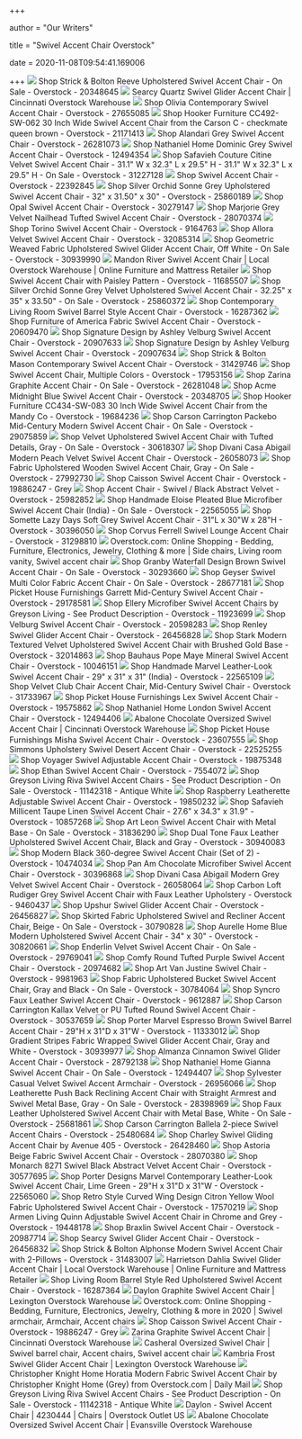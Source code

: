+++
        
author = "Our Writers"
        
title = "Swivel Accent Chair Overstock"
        
date = 2020-11-08T09:54:41.169006
        
+++
[ ![](https://ak1.ostkcdn.com/images/products/20348645/Emerald-Home-Whirlaway-Swivel-Accent-Chair-03bbd651-b10e-4a69-9f29-170497d128c5_600.jpg?impolicy=medium)](https://ak1.ostkcdn.com/images/products/20348645/Emerald-Home-Whirlaway-Swivel-Accent-Chair-03bbd651-b10e-4a69-9f29-170497d128c5_600.jpg?impolicy=medium) Shop Strick & Bolton Reeve Upholstered Swivel Accent Chair - On Sale -  Overstock - 20348645
[ ![](https://cincinnatioverstockwarehouse.com/wp-content/uploads/2019/08/AF-A3000006-1-360x252.jpg)](https://cincinnatioverstockwarehouse.com/wp-content/uploads/2019/08/AF-A3000006-1-360x252.jpg) Searcy Quartz Swivel Glider Accent Chair | Cincinnati Overstock Warehouse
[ ![](https://ak1.ostkcdn.com/images/products/27655085/Olivia-Contemporary-Swivel-Accent-Chair-26782210-e5c0-4585-958f-dec456a4c1a5_600.jpg?impolicy=medium)](https://ak1.ostkcdn.com/images/products/27655085/Olivia-Contemporary-Swivel-Accent-Chair-26782210-e5c0-4585-958f-dec456a4c1a5_600.jpg?impolicy=medium) Shop Olivia Contemporary Swivel Accent Chair - Overstock - 27655085
[ ![](https://ak1.ostkcdn.com/images/products/is/images/direct/131ac2d8daff17e20feaeb2a78421eeb3904742a/Hooker-Furniture-CC492-SW-062-30-Inch-Wide-Swivel-Accent-Chair-from-the-Carson-C.jpg?impolicy=medium)](https://ak1.ostkcdn.com/images/products/is/images/direct/131ac2d8daff17e20feaeb2a78421eeb3904742a/Hooker-Furniture-CC492-SW-062-30-Inch-Wide-Swivel-Accent-Chair-from-the-Carson-C.jpg?impolicy=medium) Shop Hooker Furniture CC492-SW-062 30 Inch Wide Swivel Accent Chair from  the Carson C - checkmate queen brown - Overstock - 21171413
[ ![](https://ak1.ostkcdn.com/images/products/26281073/Alandari-Grey-Swivel-Accent-Chair-c677c752-851a-4509-b7df-73aaeff45969_600.jpg?impolicy=medium)](https://ak1.ostkcdn.com/images/products/26281073/Alandari-Grey-Swivel-Accent-Chair-c677c752-851a-4509-b7df-73aaeff45969_600.jpg?impolicy=medium) Shop Alandari Grey Swivel Accent Chair - Overstock - 26281073
[ ![](https://ak1.ostkcdn.com/images/products/12494354/Dominic-Swivel-Accent-Chair-by-Nathaniel-Home-aed1ccb7-8227-41a6-83bf-54acc1b581f5_600.jpg?impolicy=medium)](https://ak1.ostkcdn.com/images/products/12494354/Dominic-Swivel-Accent-Chair-by-Nathaniel-Home-aed1ccb7-8227-41a6-83bf-54acc1b581f5_600.jpg?impolicy=medium) Shop Nathaniel Home Dominic Grey Swivel Accent Chair - Overstock - 12494354
[ ![](https://ak1.ostkcdn.com/images/products/is/images/direct/e6f8028bea2122b082789aad3b83d90a945a1f4f/Safavieh-Couture-Citrine-Velvet-Swivel-Accent-Chair.jpg?impolicy=medium)](https://ak1.ostkcdn.com/images/products/is/images/direct/e6f8028bea2122b082789aad3b83d90a945a1f4f/Safavieh-Couture-Citrine-Velvet-Swivel-Accent-Chair.jpg?impolicy=medium) Shop Safavieh Couture Citine Velvet Swivel Accent Chair - 31.1" W x 32.3" L  x 29.5" H - 31.1" W x 32.3" L x 29.5" H - On Sale - Overstock - 31227128
[ ![](https://ak1.ostkcdn.com/images/products/22392845/Treasure-Trove-Beachum-Distressed-Swivel-Accent-Chair-c7f13679-ede7-4208-bf34-654f58bdc92b_600.jpg?impolicy=medium)](https://ak1.ostkcdn.com/images/products/22392845/Treasure-Trove-Beachum-Distressed-Swivel-Accent-Chair-c7f13679-ede7-4208-bf34-654f58bdc92b_600.jpg?impolicy=medium) Shop Swivel Accent Chair - Overstock - 22392845
[ ![](https://ak1.ostkcdn.com/images/products/25860189/Silver-Orchid-Sonne-Grey-Upholstered-Swivel-Accent-Chair-32-x-31.50-x-30-24bb3a93-1021-44ac-b455-f48228a44159_600.jpg?impolicy=medium)](https://ak1.ostkcdn.com/images/products/25860189/Silver-Orchid-Sonne-Grey-Upholstered-Swivel-Accent-Chair-32-x-31.50-x-30-24bb3a93-1021-44ac-b455-f48228a44159_600.jpg?impolicy=medium) Shop Silver Orchid Sonne Grey Upholstered Swivel Accent Chair - 32" x  31.50" x 30" - Overstock - 25860189
[ ![](https://ak1.ostkcdn.com/images/products/30279147/Opal-Swivel-Accent-Chair-945f657d-3356-451e-9d45-3bcfdc00a42d_600.jpg?impolicy=medium)](https://ak1.ostkcdn.com/images/products/30279147/Opal-Swivel-Accent-Chair-945f657d-3356-451e-9d45-3bcfdc00a42d_600.jpg?impolicy=medium) Shop Opal Swivel Accent Chair - Overstock - 30279147
[ ![](https://ak1.ostkcdn.com/images/products/28070374/Marjorie-Velvet-Nailhead-Tufted-Swivel-Accent-Chair-1fab301a-6f12-4390-b1d8-641b71005cc7_600.jpg?impolicy=medium)](https://ak1.ostkcdn.com/images/products/28070374/Marjorie-Velvet-Nailhead-Tufted-Swivel-Accent-Chair-1fab301a-6f12-4390-b1d8-641b71005cc7_600.jpg?impolicy=medium) Shop Marjorie Grey Velvet Nailhead Tufted Swivel Accent Chair - Overstock -  28070374
[ ![](https://ak1.ostkcdn.com/images/products/9164763/Torino-Swivel-Accent-Chair-7146e081-416a-4162-81a6-0053fcddf19c_600.jpg?impolicy=medium)](https://ak1.ostkcdn.com/images/products/9164763/Torino-Swivel-Accent-Chair-7146e081-416a-4162-81a6-0053fcddf19c_600.jpg?impolicy=medium) Shop Torino Swivel Accent Chair - Overstock - 9164763
[ ![](https://ak1.ostkcdn.com/images/products/is/images/direct/5e97bf75a14cd57b32d091dd12466c9714282b7f/Allora-Velvet-Swivel-Accent-Chair.jpg?impolicy=medium)](https://ak1.ostkcdn.com/images/products/is/images/direct/5e97bf75a14cd57b32d091dd12466c9714282b7f/Allora-Velvet-Swivel-Accent-Chair.jpg?impolicy=medium) Shop Allora Velvet Swivel Accent Chair - Overstock - 32085314
[ ![](https://ak1.ostkcdn.com/images/products/30939990/Geometric-Weaved-Fabric-Upholstered-Swivel-Glider-Accent-Chair-Off-White-96ce19db-002c-4d60-a459-81900bea7fa6_600.jpg?impolicy=medium)](https://ak1.ostkcdn.com/images/products/30939990/Geometric-Weaved-Fabric-Upholstered-Swivel-Glider-Accent-Chair-Off-White-96ce19db-002c-4d60-a459-81900bea7fa6_600.jpg?impolicy=medium) Shop Geometric Weaved Fabric Upholstered Swivel Glider Accent Chair, Off  White - On Sale - Overstock - 30939990
[ ![](https://localoverstockwarehouse.com/wp-content/uploads/2019/07/AF-2030442-1.jpg)](https://localoverstockwarehouse.com/wp-content/uploads/2019/07/AF-2030442-1.jpg) Mandon River Swivel Accent Chair | Local Overstock Warehouse | Online  Furniture and Mattress Retailer
[ ![](https://ak1.ostkcdn.com/images/products/11685507/Swivel-Accent-Chair-with-Paisley-Pattern-4a59836b-172c-4c34-bba5-042f0d1ab44b_320.jpg?impolicy=medium)](https://ak1.ostkcdn.com/images/products/11685507/Swivel-Accent-Chair-with-Paisley-Pattern-4a59836b-172c-4c34-bba5-042f0d1ab44b_320.jpg?impolicy=medium) Shop Swivel Accent Chair with Paisley Pattern - Overstock - 11685507
[ ![](https://ak1.ostkcdn.com/images/products/25860372/Silver-Orchid-Sonne-Grey-Velvet-Upholstered-Swivel-Accent-Chair-32.25-x-35-x-33.50-00a3d6ee-d65b-477c-8c9a-33a1a45b078c_600.jpg?impolicy=medium)](https://ak1.ostkcdn.com/images/products/25860372/Silver-Orchid-Sonne-Grey-Velvet-Upholstered-Swivel-Accent-Chair-32.25-x-35-x-33.50-00a3d6ee-d65b-477c-8c9a-33a1a45b078c_600.jpg?impolicy=medium) Shop Silver Orchid Sonne Grey Velvet Upholstered Swivel Accent Chair -  32.25" x 35" x 33.50" - On Sale - Overstock - 25860372
[ ![](https://ak1.ostkcdn.com/images/products/16287362/Contemporary-Living-Room-Swivel-Barrel-Style-Accent-Chair-17908996-e011-4778-bf81-b38e878e96e7_600.jpg?impolicy=medium)](https://ak1.ostkcdn.com/images/products/16287362/Contemporary-Living-Room-Swivel-Barrel-Style-Accent-Chair-17908996-e011-4778-bf81-b38e878e96e7_600.jpg?impolicy=medium) Shop Contemporary Living Room Swivel Barrel Style Accent Chair - Overstock  - 16287362
[ ![](https://ak1.ostkcdn.com/images/products/20609470/Furniture-of-America-Fabric-Swivel-Accent-Chair-1a1dc232-8f8d-4fbc-9949-483b8c65b383_600.jpg?impolicy=medium)](https://ak1.ostkcdn.com/images/products/20609470/Furniture-of-America-Fabric-Swivel-Accent-Chair-1a1dc232-8f8d-4fbc-9949-483b8c65b383_600.jpg?impolicy=medium) Shop Furniture of America Fabric Swivel Accent Chair - Overstock - 20609470
[ ![](https://ak1.ostkcdn.com/images/products/20907633/Signature-Design-by-Ashley-Velburg-Swivel-Accent-Chair-cacf2003-9ccb-4163-9975-db6a0dc29278_600.jpg?impolicy=medium)](https://ak1.ostkcdn.com/images/products/20907633/Signature-Design-by-Ashley-Velburg-Swivel-Accent-Chair-cacf2003-9ccb-4163-9975-db6a0dc29278_600.jpg?impolicy=medium) Shop Signature Design by Ashley Velburg Swivel Accent Chair - Overstock -  20907633
[ ![](https://ak1.ostkcdn.com/images/products/20907634/Signature-Design-by-Ashley-Velburg-Swivel-Accent-Chair-1ee808c9-68e7-4c6d-bac3-7e76bb2ad39c_600.jpg?impolicy=medium)](https://ak1.ostkcdn.com/images/products/20907634/Signature-Design-by-Ashley-Velburg-Swivel-Accent-Chair-1ee808c9-68e7-4c6d-bac3-7e76bb2ad39c_600.jpg?impolicy=medium) Shop Signature Design by Ashley Velburg Swivel Accent Chair - Overstock -  20907634
[ ![](https://ak1.ostkcdn.com/images/products/is/images/direct/313e4124ccb3964363f65c688b43958e97dc1e5e/Strick-%26-Bolton-Mason-Contemporary-Swivel-Accent-Chair.jpg?impolicy=medium)](https://ak1.ostkcdn.com/images/products/is/images/direct/313e4124ccb3964363f65c688b43958e97dc1e5e/Strick-%26-Bolton-Mason-Contemporary-Swivel-Accent-Chair.jpg?impolicy=medium) Shop Strick & Bolton Mason Contemporary Swivel Accent Chair - Overstock -  31429746
[ ![](https://ak1.ostkcdn.com/images/products/17953156/Swivel-Accent-Chair-Multiple-Colors-38a40a1d-e218-4538-9d5b-6fc57c00b0e8_600.jpg?impolicy=medium)](https://ak1.ostkcdn.com/images/products/17953156/Swivel-Accent-Chair-Multiple-Colors-38a40a1d-e218-4538-9d5b-6fc57c00b0e8_600.jpg?impolicy=medium) Shop Swivel Accent Chair, Multiple Colors - Overstock - 17953156
[ ![](https://ak1.ostkcdn.com/images/products/26281048/Zarina-Contemporary-Graphite-Grey-Patterned-Swivel-Accent-Chair-a4f10d82-bbf8-477c-bd73-d750b44c7219_600.jpg?impolicy=medium)](https://ak1.ostkcdn.com/images/products/26281048/Zarina-Contemporary-Graphite-Grey-Patterned-Swivel-Accent-Chair-a4f10d82-bbf8-477c-bd73-d750b44c7219_600.jpg?impolicy=medium) Shop Zarina Graphite Accent Chair - On Sale - Overstock - 26281048
[ ![](https://ak1.ostkcdn.com/images/products/20348705/Emerald-Home-Acme-midnight-blue-swivel-accent-chair-U3268-05-04-300c36bc-3665-42b4-8aab-b13b10429b45_600.jpg?impolicy=medium)](https://ak1.ostkcdn.com/images/products/20348705/Emerald-Home-Acme-midnight-blue-swivel-accent-chair-U3268-05-04-300c36bc-3665-42b4-8aab-b13b10429b45_600.jpg?impolicy=medium) Shop Acme Midnight Blue Swivel Accent Chair - Overstock - 20348705
[ ![](https://ak1.ostkcdn.com/images/products/is/images/direct/8929ae3b625aaee706b8534f4820a3f5b5cd5be7/Hooker-Furniture-CC434-SW-083-30-Inch-Wide-Swivel-Accent-Chair-from-the-Mandy-Co.jpg?impolicy=medium)](https://ak1.ostkcdn.com/images/products/is/images/direct/8929ae3b625aaee706b8534f4820a3f5b5cd5be7/Hooker-Furniture-CC434-SW-083-30-Inch-Wide-Swivel-Accent-Chair-from-the-Mandy-Co.jpg?impolicy=medium) Shop Hooker Furniture CC434-SW-083 30 Inch Wide Swivel Accent Chair from  the Mandy Co - Overstock - 19684236
[ ![](https://ak1.ostkcdn.com/images/products/29075859/Emerald-Home-Janiece-Mid-Century-Modern-Swivel-Accent-Chair-1a319d50-566f-49b7-81ae-d3defe2ab038_600.jpg?impolicy=medium)](https://ak1.ostkcdn.com/images/products/29075859/Emerald-Home-Janiece-Mid-Century-Modern-Swivel-Accent-Chair-1a319d50-566f-49b7-81ae-d3defe2ab038_600.jpg?impolicy=medium) Shop Carson Carrington Packebo Mid-Century Modern Swivel Accent Chair - On  Sale - Overstock - 29075859
[ ![](https://ak1.ostkcdn.com/images/products/30618307/Velvet-Upholstered-Swivel-Accent-Chair-with-Tufted-Details-Gray-b1662aa6-6e11-4a7f-a0e4-55cd7be108d3_600.jpg?impolicy=medium)](https://ak1.ostkcdn.com/images/products/30618307/Velvet-Upholstered-Swivel-Accent-Chair-with-Tufted-Details-Gray-b1662aa6-6e11-4a7f-a0e4-55cd7be108d3_600.jpg?impolicy=medium) Shop Velvet Upholstered Swivel Accent Chair with Tufted Details, Gray - On  Sale - Overstock - 30618307
[ ![](https://ak1.ostkcdn.com/images/products/26058073/Divani-Casa-Abigail-Modern-Peach-Velvet-Swivel-Accent-Chair-a2e281e5-8c11-46eb-98e7-162bee938434.jpg)](https://ak1.ostkcdn.com/images/products/26058073/Divani-Casa-Abigail-Modern-Peach-Velvet-Swivel-Accent-Chair-a2e281e5-8c11-46eb-98e7-162bee938434.jpg) Shop Divani Casa Abigail Modern Peach Velvet Swivel Accent Chair - Overstock  - 26058073
[ ![](https://ak1.ostkcdn.com/images/products/27992730/Fabric-Upholstered-Wooden-Swivel-Accent-Chair-Gray-7d0608c2-6b08-46c4-a843-eb2adc740ffb_600.jpg?impolicy=medium)](https://ak1.ostkcdn.com/images/products/27992730/Fabric-Upholstered-Wooden-Swivel-Accent-Chair-Gray-7d0608c2-6b08-46c4-a843-eb2adc740ffb_600.jpg?impolicy=medium) Shop Fabric Upholstered Wooden Swivel Accent Chair, Gray - On Sale -  Overstock - 27992730
[ ![](https://ak1.ostkcdn.com/images/products/19886247/Caisson-Swivel-Accent-Chair-4e8b2a7b-da3b-48fc-bf47-011c6fdaaf6c_600.jpg?impolicy=medium)](https://ak1.ostkcdn.com/images/products/19886247/Caisson-Swivel-Accent-Chair-4e8b2a7b-da3b-48fc-bf47-011c6fdaaf6c_600.jpg?impolicy=medium) Shop Caisson Swivel Accent Chair - Overstock - 19886247 - Grey
[ ![](https://ak1.ostkcdn.com/images/products/25982852/Accent-Chair-Swivel-Black-Abstract-Velvet-1549ffd3-8065-4c20-8870-ccdf70f83da6_600.jpg?impolicy=medium)](https://ak1.ostkcdn.com/images/products/25982852/Accent-Chair-Swivel-Black-Abstract-Velvet-1549ffd3-8065-4c20-8870-ccdf70f83da6_600.jpg?impolicy=medium) Shop Accent Chair - Swivel / Black Abstract Velvet - Overstock - 25982852
[ ![](https://ak1.ostkcdn.com/images/products/22565055/Porter-Designs-Eloise-Pleated-Microfiber-Swivel-Accent-Chair-Blue-1ea1d7ff-8b53-4f0c-a962-15a4cbbc7355_600.jpg?impolicy=medium)](https://ak1.ostkcdn.com/images/products/22565055/Porter-Designs-Eloise-Pleated-Microfiber-Swivel-Accent-Chair-Blue-1ea1d7ff-8b53-4f0c-a962-15a4cbbc7355_600.jpg?impolicy=medium) Shop Handmade Eloise Pleated Blue Microfiber Swivel Accent Chair (India) -  On Sale - Overstock - 22565055
[ ![](https://ak1.ostkcdn.com/images/products/30396050/Somette-Lazy-Days-Soft-Grey-Swivel-Accent-Chair-b6f4576a-0e70-406c-8386-8ed1b8074ec3_600.jpg?impolicy=medium)](https://ak1.ostkcdn.com/images/products/30396050/Somette-Lazy-Days-Soft-Grey-Swivel-Accent-Chair-b6f4576a-0e70-406c-8386-8ed1b8074ec3_600.jpg?impolicy=medium) Shop Somette Lazy Days Soft Grey Swivel Accent Chair - 31"L x 30"W x 28"H -  Overstock - 30396050
[ ![](https://ak1.ostkcdn.com/images/products/is/images/direct/edaa4dee624e69d3abf529c2d8b5ea913381dbc0/Corvus-Ferrell-Swivel-Lounge-Accent-Chair.jpg?impolicy=medium)](https://ak1.ostkcdn.com/images/products/is/images/direct/edaa4dee624e69d3abf529c2d8b5ea913381dbc0/Corvus-Ferrell-Swivel-Lounge-Accent-Chair.jpg?impolicy=medium) Shop Corvus Ferrell Swivel Lounge Accent Chair - Overstock - 31298810
[ ![](https://i.pinimg.com/originals/84/6c/06/846c064212f7328f4ef6411e7904d11e.jpg)](https://i.pinimg.com/originals/84/6c/06/846c064212f7328f4ef6411e7904d11e.jpg) Overstock.com: Online Shopping - Bedding, Furniture, Electronics, Jewelry,  Clothing & more | Side chairs, Living room vanity, Swivel accent chair
[ ![](https://ak1.ostkcdn.com/images/products/30293660/Granby-Waterfall-Design-Brown-Swivel-Accent-Chair-def03f8b-c22f-46e8-8741-82bbc85b1a5a_600.jpg?impolicy=medium)](https://ak1.ostkcdn.com/images/products/30293660/Granby-Waterfall-Design-Brown-Swivel-Accent-Chair-def03f8b-c22f-46e8-8741-82bbc85b1a5a_600.jpg?impolicy=medium) Shop Granby Waterfall Design Brown Swivel Accent Chair - On Sale - Overstock  - 30293660
[ ![](https://ak1.ostkcdn.com/images/products/28677181/Geyser-Swivel-Multi-Color-Fabric-Accent-Chair-0951e106-52be-44c8-99f4-aef8eae455c3_600.jpg?impolicy=medium)](https://ak1.ostkcdn.com/images/products/28677181/Geyser-Swivel-Multi-Color-Fabric-Accent-Chair-0951e106-52be-44c8-99f4-aef8eae455c3_600.jpg?impolicy=medium) Shop Geyser Swivel Multi Color Fabric Accent Chair - On Sale - Overstock -  28677181
[ ![](https://ak1.ostkcdn.com/images/products/29178581/Picket-House-Furnishings-Garrett-Mid-Century-Swivel-Accent-Chair-817cecf8-3f9e-49a2-87a4-c161c05c185b_600.jpg?impolicy=medium)](https://ak1.ostkcdn.com/images/products/29178581/Picket-House-Furnishings-Garrett-Mid-Century-Swivel-Accent-Chair-817cecf8-3f9e-49a2-87a4-c161c05c185b_600.jpg?impolicy=medium) Shop Picket House Furnishings Garrett Mid-Century Swivel Accent Chair -  Overstock - 29178581
[ ![](https://ak1.ostkcdn.com/images/products/11923699/Ellery-Microfiber-Swivel-Accent-Chairs-by-Greyson-Living-452ce8f2-ac9c-48de-8896-80def223da9b_600.jpg?impolicy=medium)](https://ak1.ostkcdn.com/images/products/11923699/Ellery-Microfiber-Swivel-Accent-Chairs-by-Greyson-Living-452ce8f2-ac9c-48de-8896-80def223da9b_600.jpg?impolicy=medium) Shop Ellery Microfiber Swivel Accent Chairs by Greyson Living - See Product  Description - Overstock - 11923699
[ ![](https://ak1.ostkcdn.com/images/products/20598283/Velburg-Swivel-Accent-Chair-489a8301-8670-4444-9f28-4b5bfb73b32d_600.jpg)](https://ak1.ostkcdn.com/images/products/20598283/Velburg-Swivel-Accent-Chair-489a8301-8670-4444-9f28-4b5bfb73b32d_600.jpg) Shop Velburg Swivel Accent Chair - Overstock - 20598283
[ ![](https://ak1.ostkcdn.com/images/products/26456828/Renley-Accent-Chair-3b337016-7adf-4ad7-af46-03285f493ac5_600.jpg?impolicy=medium)](https://ak1.ostkcdn.com/images/products/26456828/Renley-Accent-Chair-3b337016-7adf-4ad7-af46-03285f493ac5_600.jpg?impolicy=medium) Shop Renley Swivel Glider Accent Chair - Overstock - 26456828
[ ![](https://ak1.ostkcdn.com/images/products/is/images/direct/202d9f2e3d93493e1e4895a7e0ec645467753a8a/Stark-Modern-Textured-Velvet-Upholstered-Swivel-Accent-Chair-with-Brushed-Gold-Base.jpg?impolicy=medium)](https://ak1.ostkcdn.com/images/products/is/images/direct/202d9f2e3d93493e1e4895a7e0ec645467753a8a/Stark-Modern-Textured-Velvet-Upholstered-Swivel-Accent-Chair-with-Brushed-Gold-Base.jpg?impolicy=medium) Shop Stark Modern Textured Velvet Upholstered Swivel Accent Chair with  Brushed Gold Base - Overstock - 32014863
[ ![](https://ak1.ostkcdn.com/images/products/10046151/Bauhaus-Pope-Maye-Mineral-Swivel-Accent-Chair-f7143c1a-737b-4f09-99a8-29ee3bc606d1_600.jpg?impolicy=medium)](https://ak1.ostkcdn.com/images/products/10046151/Bauhaus-Pope-Maye-Mineral-Swivel-Accent-Chair-f7143c1a-737b-4f09-99a8-29ee3bc606d1_600.jpg?impolicy=medium) Shop Bauhaus Pope Maye Mineral Swivel Accent Chair - Overstock - 10046151
[ ![](https://ak1.ostkcdn.com/images/products/22565109/Handmade-Marvel-Leather-Look-Swivel-Accent-Chair-29-x-31-x-31-India-78d3bb7a-b362-4149-aa9c-5c262a2d72da_600.jpg?impolicy=medium)](https://ak1.ostkcdn.com/images/products/22565109/Handmade-Marvel-Leather-Look-Swivel-Accent-Chair-29-x-31-x-31-India-78d3bb7a-b362-4149-aa9c-5c262a2d72da_600.jpg?impolicy=medium) Shop Handmade Marvel Leather-Look Swivel Accent Chair - 29" x 31" x 31"  (India) - Overstock - 22565109
[ ![](https://ak1.ostkcdn.com/images/products/is/images/direct/e5122dbc9d1c469ff4d177809ffd843f4dac35bb/Velvet-Accent-Chair%2C-Mid-Century-Curved-Tufted-Lounge-Swivel-Chair.jpg?impolicy=medium)](https://ak1.ostkcdn.com/images/products/is/images/direct/e5122dbc9d1c469ff4d177809ffd843f4dac35bb/Velvet-Accent-Chair%2C-Mid-Century-Curved-Tufted-Lounge-Swivel-Chair.jpg?impolicy=medium) Shop Velvet Club Chair Accent Chair, Mid-Century Swivel Chair - Overstock -  31733967
[ ![](https://ak1.ostkcdn.com/images/products/19575862/Picket-House-Furnishings-Lex-Swivel-Accent-Chair-a2ce16b9-e591-4329-b79e-78208e6c8bd6_600.jpg?impolicy=medium)](https://ak1.ostkcdn.com/images/products/19575862/Picket-House-Furnishings-Lex-Swivel-Accent-Chair-a2ce16b9-e591-4329-b79e-78208e6c8bd6_600.jpg?impolicy=medium) Shop Picket House Furnishings Lex Swivel Accent Chair - Overstock - 19575862
[ ![](https://ak1.ostkcdn.com/images/products/12494406/Nathaniel-Home-London-Swivel-Accent-Chair-efab503c-35e3-4a3d-b693-cf5b6badf698_600.jpg?impolicy=medium)](https://ak1.ostkcdn.com/images/products/12494406/Nathaniel-Home-London-Swivel-Accent-Chair-efab503c-35e3-4a3d-b693-cf5b6badf698_600.jpg?impolicy=medium) Shop Nathaniel Home London Swivel Accent Chair - Overstock - 12494406
[ ![](https://cincinnatioverstockwarehouse.com/wp-content/uploads/2020/01/AF-9130221-1-360x252.jpg)](https://cincinnatioverstockwarehouse.com/wp-content/uploads/2020/01/AF-9130221-1-360x252.jpg) Abalone Chocolate Oversized Swivel Accent Chair | Cincinnati Overstock  Warehouse
[ ![](https://ak1.ostkcdn.com/images/products/23607555/Picket-House-Furnishings-Misha-Swivel-Accent-Chair-247e1002-f37e-4cd6-97b7-0236a2a0a5de_600.jpg)](https://ak1.ostkcdn.com/images/products/23607555/Picket-House-Furnishings-Misha-Swivel-Accent-Chair-247e1002-f37e-4cd6-97b7-0236a2a0a5de_600.jpg) Shop Picket House Furnishings Misha Swivel Accent Chair - Overstock -  23607555
[ ![](https://ak1.ostkcdn.com/images/products/22525255/Simmons-Upholstery-Swivel-Desert-Accent-Chair-428993df-7dc0-490d-b966-e8e7b9a1b7e7_600.jpg?impolicy=medium)](https://ak1.ostkcdn.com/images/products/22525255/Simmons-Upholstery-Swivel-Desert-Accent-Chair-428993df-7dc0-490d-b966-e8e7b9a1b7e7_600.jpg?impolicy=medium) Shop Simmons Upholstery Swivel Desert Accent Chair - Overstock - 22525255
[ ![](https://ak1.ostkcdn.com/images/products/19875348/Voyager-Swivel-Adjustable-Accent-Chair-3ea84835-d13d-4c72-b9fa-df4a6ab5908c_600.jpg?impolicy=medium)](https://ak1.ostkcdn.com/images/products/19875348/Voyager-Swivel-Adjustable-Accent-Chair-3ea84835-d13d-4c72-b9fa-df4a6ab5908c_600.jpg?impolicy=medium) Shop Voyager Swivel Adjustable Accent Chair - Overstock - 19875348
[ ![](https://ak1.ostkcdn.com/images/products/7554072/Ethan-Swivel-Accent-Chair-1133bfd0-ea15-4fb7-bc85-11087c904be4_600.jpeg?impolicy=medium)](https://ak1.ostkcdn.com/images/products/7554072/Ethan-Swivel-Accent-Chair-1133bfd0-ea15-4fb7-bc85-11087c904be4_600.jpeg?impolicy=medium) Shop Ethan Swivel Accent Chair - Overstock - 7554072
[ ![](https://ak1.ostkcdn.com/images/products/11142318/Greyson-Living-Riva-Swivel-Accent-Chairs-65140bfa-f654-4a12-a4bf-698ec19303bb_600.jpg?impolicy=medium)](https://ak1.ostkcdn.com/images/products/11142318/Greyson-Living-Riva-Swivel-Accent-Chairs-65140bfa-f654-4a12-a4bf-698ec19303bb_600.jpg?impolicy=medium) Shop Greyson Living Riva Swivel Accent Chairs - See Product Description -  On Sale - Overstock - 11142318 - Antique White
[ ![](https://ak1.ostkcdn.com/images/products/19850232/Raspberry-Leatherette-Adjustable-Swivel-Accent-Chair-f04c44f3-b215-4db4-addf-487d612e214b_600.jpg?impolicy=medium)](https://ak1.ostkcdn.com/images/products/19850232/Raspberry-Leatherette-Adjustable-Swivel-Accent-Chair-f04c44f3-b215-4db4-addf-487d612e214b_600.jpg?impolicy=medium) Shop Raspberry Leatherette Adjustable Swivel Accent Chair - Overstock -  19850232
[ ![](https://ak1.ostkcdn.com/images/products/10857268/Safavieh-Millicent-Taupe-Linen-Swivel-Accent-Chair-0e45019b-458d-4db7-b247-07847edfda05_600.jpg?impolicy=medium)](https://ak1.ostkcdn.com/images/products/10857268/Safavieh-Millicent-Taupe-Linen-Swivel-Accent-Chair-0e45019b-458d-4db7-b247-07847edfda05_600.jpg?impolicy=medium) Shop Safavieh Millicent Taupe Linen Swivel Accent Chair - 27.6" x 34.3" x  31.9" - Overstock - 10857268
[ ![](https://ak1.ostkcdn.com/images/products/is/images/direct/99f36fdf64ad2981f7a4ac54d216a86a9342a615/Art-Leon-Faux-Leather-Accent-Chair-with-Metal-Base.jpg?impolicy=medium)](https://ak1.ostkcdn.com/images/products/is/images/direct/99f36fdf64ad2981f7a4ac54d216a86a9342a615/Art-Leon-Faux-Leather-Accent-Chair-with-Metal-Base.jpg?impolicy=medium) Shop Art Leon Swivel Accent Chair with Metal Base - On Sale - Overstock -  31836290
[ ![](https://ak1.ostkcdn.com/images/products/30940083/Dual-Tone-Faux-Leather-Upholstered-Swivel-Accent-Chair-Black-and-Gray-242cb2ad-9948-4626-a3c4-957e7563bf04_600.jpg?impolicy=medium)](https://ak1.ostkcdn.com/images/products/30940083/Dual-Tone-Faux-Leather-Upholstered-Swivel-Accent-Chair-Black-and-Gray-242cb2ad-9948-4626-a3c4-957e7563bf04_600.jpg?impolicy=medium) Shop Dual Tone Faux Leather Upholstered Swivel Accent Chair, Black and Gray  - Overstock - 30940083
[ ![](https://ak1.ostkcdn.com/images/products/10474034/Modern-Black-360-degree-Swivel-Accent-Chair-Set-of-2-285a0f2e-083e-464a-ab40-9e9ea202b2f7_600.jpg?impolicy=medium)](https://ak1.ostkcdn.com/images/products/10474034/Modern-Black-360-degree-Swivel-Accent-Chair-Set-of-2-285a0f2e-083e-464a-ab40-9e9ea202b2f7_600.jpg?impolicy=medium) Shop Modern Black 360-degree Swivel Accent Chair (Set of 2) - Overstock -  10474034
[ ![](https://ak1.ostkcdn.com/images/products/30396868/Pan-Am-Chocolate-Top-Grain-Leather-Match-Swivel-Accent-Chair-788a6e2b-cf04-4346-9e22-5850d6436bde_600.jpg?impolicy=medium)](https://ak1.ostkcdn.com/images/products/30396868/Pan-Am-Chocolate-Top-Grain-Leather-Match-Swivel-Accent-Chair-788a6e2b-cf04-4346-9e22-5850d6436bde_600.jpg?impolicy=medium) Shop Pan Am Chocolate Microfiber Swivel Accent Chair - Overstock - 30396868
[ ![](https://ak1.ostkcdn.com/images/products/26058064/Divani-Casa-Abigail-Modern-Grey-Velvet-Swivel-Accent-Chair-8df464e0-d4cb-4b9a-9127-d91be86a222f_600.jpg?impolicy=medium)](https://ak1.ostkcdn.com/images/products/26058064/Divani-Casa-Abigail-Modern-Grey-Velvet-Swivel-Accent-Chair-8df464e0-d4cb-4b9a-9127-d91be86a222f_600.jpg?impolicy=medium) Shop Divani Casa Abigail Modern Grey Velvet Swivel Accent Chair - Overstock  - 26058064
[ ![](https://ak1.ostkcdn.com/images/products/is/images/direct/5626f8425fc5df713017224ce4992e7f1c53dd48/Blakely-Gray-Swivel-Accent-Chair-with-Faux-Leather-Upholstery-And-Tufted-Sides.jpg?impolicy=medium)](https://ak1.ostkcdn.com/images/products/is/images/direct/5626f8425fc5df713017224ce4992e7f1c53dd48/Blakely-Gray-Swivel-Accent-Chair-with-Faux-Leather-Upholstery-And-Tufted-Sides.jpg?impolicy=medium) Shop Carbon Loft Rudiger Grey Swivel Accent Chair with Faux Leather  Upholstery - Overstock - 9460437
[ ![](https://ak1.ostkcdn.com/images/products/26456827/Upshur-Accent-Chair-f1048ec4-b5ed-4c2b-8403-2d8cd29daa14_600.jpg?impolicy=medium)](https://ak1.ostkcdn.com/images/products/26456827/Upshur-Accent-Chair-f1048ec4-b5ed-4c2b-8403-2d8cd29daa14_600.jpg?impolicy=medium) Shop Upshur Swivel Glider Accent Chair - Overstock - 26456827
[ ![](https://ak1.ostkcdn.com/images/products/30790828/Skirted-Fabric-Upholstered-Swivel-and-Recliner-Accent-Chair-Beige-9895a6b3-cf51-4d59-859e-8c27b3793709_600.jpg?impolicy=medium)](https://ak1.ostkcdn.com/images/products/30790828/Skirted-Fabric-Upholstered-Swivel-and-Recliner-Accent-Chair-Beige-9895a6b3-cf51-4d59-859e-8c27b3793709_600.jpg?impolicy=medium) Shop Skirted Fabric Upholstered Swivel and Recliner Accent Chair, Beige -  On Sale - Overstock - 30790828
[ ![](https://ak1.ostkcdn.com/images/products/30820661/Aurelle-Home-Blue-Modern-Upholstered-Swivel-Accent-Chair-edd50bb4-6d5f-4ab6-b2be-3f47af008fca_600.jpg?impolicy=medium)](https://ak1.ostkcdn.com/images/products/30820661/Aurelle-Home-Blue-Modern-Upholstered-Swivel-Accent-Chair-edd50bb4-6d5f-4ab6-b2be-3f47af008fca_600.jpg?impolicy=medium) Shop Aurelle Home Blue Modern Upholstered Swivel Accent Chair - 34" x 30" -  Overstock - 30820661
[ ![](https://ak1.ostkcdn.com/images/products/is/images/direct/5c3c755eec47acadac0fe264b88afaa7eab71791/Enderlin-Swivel-Accent-Chair.jpg?impolicy=medium)](https://ak1.ostkcdn.com/images/products/is/images/direct/5c3c755eec47acadac0fe264b88afaa7eab71791/Enderlin-Swivel-Accent-Chair.jpg?impolicy=medium) Shop Enderlin Velvet Swivel Accent Chair - On Sale - Overstock - 29769041
[ ![](https://ak1.ostkcdn.com/images/products/20974682/Comfy-Round-Tufted-Purple-Swivel-Accent-Chair-ae2fc634-693f-472f-a4ae-7d7e74b869d4_600.jpg?impolicy=medium)](https://ak1.ostkcdn.com/images/products/20974682/Comfy-Round-Tufted-Purple-Swivel-Accent-Chair-ae2fc634-693f-472f-a4ae-7d7e74b869d4_600.jpg?impolicy=medium) Shop Comfy Round Tufted Purple Swivel Accent Chair - Overstock - 20974682
[ ![](https://ak1.ostkcdn.com/images/products/9981963/Art-Van-Justine-Swivel-Chair-291b47d6-e529-4d86-b94c-6869c2869c26_600.jpg?impolicy=medium)](https://ak1.ostkcdn.com/images/products/9981963/Art-Van-Justine-Swivel-Chair-291b47d6-e529-4d86-b94c-6869c2869c26_600.jpg?impolicy=medium) Shop Art Van Justine Swivel Chair - Overstock - 9981963
[ ![](https://ak1.ostkcdn.com/images/products/30784064/Fabric-Upholstered-Bucket-Swivel-Accent-Chair-Gray-and-Black-25de9c7a-fea4-4800-a0e6-4e74b95abde5_600.jpg?impolicy=medium)](https://ak1.ostkcdn.com/images/products/30784064/Fabric-Upholstered-Bucket-Swivel-Accent-Chair-Gray-and-Black-25de9c7a-fea4-4800-a0e6-4e74b95abde5_600.jpg?impolicy=medium) Shop Fabric Upholstered Bucket Swivel Accent Chair, Gray and Black - On  Sale - Overstock - 30784064
[ ![](https://ak1.ostkcdn.com/images/products/9612887/Syncro-Faux-Leather-Swivel-Accent-Chair-85bdd528-e489-4eb1-9ba5-52bf804f4f47_600.jpg?impolicy=medium)](https://ak1.ostkcdn.com/images/products/9612887/Syncro-Faux-Leather-Swivel-Accent-Chair-85bdd528-e489-4eb1-9ba5-52bf804f4f47_600.jpg?impolicy=medium) Shop Syncro Faux Leather Swivel Accent Chair - Overstock - 9612887
[ ![](https://ak1.ostkcdn.com/images/products/is/images/direct/0d5b8cc09e8934c377616781b9ccec4a5dddd423/Art-Leon-Modern-Velvet-Tufted-Back-Round-Swivel-Accent-Chair.jpg)](https://ak1.ostkcdn.com/images/products/is/images/direct/0d5b8cc09e8934c377616781b9ccec4a5dddd423/Art-Leon-Modern-Velvet-Tufted-Back-Round-Swivel-Accent-Chair.jpg) Shop Carson Carrington Kallax Velvet or PU Tufted Round Swivel Accent Chair  - Overstock - 30537659
[ ![](https://ak1.ostkcdn.com/images/products/11333012/Porter-Marvel-Espresso-Brown-Swivel-Barrel-Accent-Chair-29-H-x-31-D-x-31-W-fb8f7469-8664-4071-ab82-20b882b770d9_600.jpg?impolicy=medium)](https://ak1.ostkcdn.com/images/products/11333012/Porter-Marvel-Espresso-Brown-Swivel-Barrel-Accent-Chair-29-H-x-31-D-x-31-W-fb8f7469-8664-4071-ab82-20b882b770d9_600.jpg?impolicy=medium) Shop Porter Marvel Espresso Brown Swivel Barrel Accent Chair - 29"H x 31"D  x 31"W - Overstock - 11333012
[ ![](https://ak1.ostkcdn.com/images/products/30939977/Gradient-Stripes-Fabric-Wrapped-Swivel-Glider-Accent-Chair-Gray-and-White-b4187926-24d9-4efc-8177-2a37cea73805_600.jpg?impolicy=medium)](https://ak1.ostkcdn.com/images/products/30939977/Gradient-Stripes-Fabric-Wrapped-Swivel-Glider-Accent-Chair-Gray-and-White-b4187926-24d9-4efc-8177-2a37cea73805_600.jpg?impolicy=medium) Shop Gradient Stripes Fabric Wrapped Swivel Glider Accent Chair, Gray and  White - Overstock - 30939977
[ ![](https://ak1.ostkcdn.com/images/products/28792138/Almanza-Cinnamon-Swivel-Glider-Accent-Chair-f900efae-c48b-4d3d-a8ce-e9db2c59311f_600.jpg?impolicy=medium)](https://ak1.ostkcdn.com/images/products/28792138/Almanza-Cinnamon-Swivel-Glider-Accent-Chair-f900efae-c48b-4d3d-a8ce-e9db2c59311f_600.jpg?impolicy=medium) Shop Almanza Cinnamon Swivel Glider Accent Chair - Overstock - 28792138
[ ![](https://ak1.ostkcdn.com/images/products/12494407/Nathaniel-Home-Gianna-Swivel-Accent-Chair-993082d4-4163-4de9-9e9a-5a172c43019d_600.jpg?impolicy=medium)](https://ak1.ostkcdn.com/images/products/12494407/Nathaniel-Home-Gianna-Swivel-Accent-Chair-993082d4-4163-4de9-9e9a-5a172c43019d_600.jpg?impolicy=medium) Shop Nathaniel Home Gianna Swivel Accent Chair - On Sale - Overstock -  12494407
[ ![](https://ak1.ostkcdn.com/images/products/26956066/Sylvester-Casual-Velvet-Swivel-Accent-Armchair-fc5ea595-ee7a-42d7-83a2-e27409b53f86_600.jpg?impolicy=medium)](https://ak1.ostkcdn.com/images/products/26956066/Sylvester-Casual-Velvet-Swivel-Accent-Armchair-fc5ea595-ee7a-42d7-83a2-e27409b53f86_600.jpg?impolicy=medium) Shop Sylvester Casual Velvet Swivel Accent Armchair - Overstock - 26956066
[ ![](https://ak1.ostkcdn.com/images/products/28398969/Leatherette-Push-Back-Reclining-Accent-Chair-with-Straight-Armrest-and-Swivel-Metal-Base-Gray-2c62fdbc-40bb-4538-8a9d-bc0dfafc5c9d_600.jpg?impolicy=medium)](https://ak1.ostkcdn.com/images/products/28398969/Leatherette-Push-Back-Reclining-Accent-Chair-with-Straight-Armrest-and-Swivel-Metal-Base-Gray-2c62fdbc-40bb-4538-8a9d-bc0dfafc5c9d_600.jpg?impolicy=medium) Shop Leatherette Push Back Reclining Accent Chair with Straight Armrest and  Swivel Metal Base, Gray - On Sale - Overstock - 28398969
[ ![](https://ak1.ostkcdn.com/images/products/25681861/Faux-Leather-Upholstered-Swivel-Accent-Chair-with-Metal-Base-White-c01d0617-9b44-4d7b-94fb-02525f4d9473_600.jpg?impolicy=medium)](https://ak1.ostkcdn.com/images/products/25681861/Faux-Leather-Upholstered-Swivel-Accent-Chair-with-Metal-Base-White-c01d0617-9b44-4d7b-94fb-02525f4d9473_600.jpg?impolicy=medium) Shop Faux Leather Upholstered Swivel Accent Chair with Metal Base, White -  On Sale - Overstock - 25681861
[ ![](https://ak1.ostkcdn.com/images/products/25480684/Shaal-Swivel-Accent-Chairs-2-pc-Set-7bcc9748-2b44-4a80-9eb9-e36325e97d51_600.jpg?impolicy=medium)](https://ak1.ostkcdn.com/images/products/25480684/Shaal-Swivel-Accent-Chairs-2-pc-Set-7bcc9748-2b44-4a80-9eb9-e36325e97d51_600.jpg?impolicy=medium) Shop Carson Carrington Ballela 2-piece Swivel Accent Chairs - Overstock -  25480684
[ ![](https://ak1.ostkcdn.com/images/products/26428460/Charley-Swivel-Gliding-Accent-Chair-by-Avenue-405-71881f0a-af47-4764-ad38-173e69a71c9a_600.jpg?impolicy=medium)](https://ak1.ostkcdn.com/images/products/26428460/Charley-Swivel-Gliding-Accent-Chair-by-Avenue-405-71881f0a-af47-4764-ad38-173e69a71c9a_600.jpg?impolicy=medium) Shop Charley Swivel Gliding Accent Chair by Avenue 405 - Overstock -  26428460
[ ![](https://ak1.ostkcdn.com/images/products/28070380/Astoria-Fabric-Swivel-Accent-Chair-20f94a4f-da04-41fa-a8a6-888c7c066def_600.jpg?impolicy=medium)](https://ak1.ostkcdn.com/images/products/28070380/Astoria-Fabric-Swivel-Accent-Chair-20f94a4f-da04-41fa-a8a6-888c7c066def_600.jpg?impolicy=medium) Shop Astoria Beige Fabric Swivel Accent Chair - Overstock - 28070380
[ ![](https://ak1.ostkcdn.com/images/products/is/images/direct/8d9e333096d637de19dfb07b1a4c6867f39b0d2c/Monarch-MONAR-I-8271-Swivel-Black-Abstract-Velvet-Accent-Chair.jpg?impolicy=medium)](https://ak1.ostkcdn.com/images/products/is/images/direct/8d9e333096d637de19dfb07b1a4c6867f39b0d2c/Monarch-MONAR-I-8271-Swivel-Black-Abstract-Velvet-Accent-Chair.jpg?impolicy=medium) Shop Monarch 8271 Swivel Black Abstract Velvet Accent Chair - Overstock -  30577695
[ ![](https://ak1.ostkcdn.com/images/products/22565060/Handmade-Marvel-Leather-Look-Swivel-Accent-Chair-29-x-31-x-31-India-fd9edaf4-2a4e-4164-896e-0c5b004be471_600.jpg?impolicy=medium)](https://ak1.ostkcdn.com/images/products/22565060/Handmade-Marvel-Leather-Look-Swivel-Accent-Chair-29-x-31-x-31-India-fd9edaf4-2a4e-4164-896e-0c5b004be471_600.jpg?impolicy=medium) Shop Porter Designs Marvel Contemporary Leather-Look Swivel Accent Chair,  Lime Green - 29"H x 31"D x 31"W - Overstock - 22565060
[ ![](https://ak1.ostkcdn.com/images/products/17570219/Retro-Style-Curved-Wing-Design-Citron-Yellow-Wool-Fabric-Upholstered-Swivel-Accent-Chair-92f642e5-4afd-4d7f-9d71-6fbb120741c8_600.jpg?impolicy=medium)](https://ak1.ostkcdn.com/images/products/17570219/Retro-Style-Curved-Wing-Design-Citron-Yellow-Wool-Fabric-Upholstered-Swivel-Accent-Chair-92f642e5-4afd-4d7f-9d71-6fbb120741c8_600.jpg?impolicy=medium) Shop Retro Style Curved Wing Design Citron Yellow Wool Fabric Upholstered Swivel  Accent Chair - Overstock - 17570219
[ ![](https://ak1.ostkcdn.com/images/products/19448178/Armen-Living-Quinn-Adjustable-Swivel-Accent-Chair-in-Chrome-and-Grey-226dffd1-2d89-4429-b8eb-0cbce40f2a89_600.jpg?impolicy=medium)](https://ak1.ostkcdn.com/images/products/19448178/Armen-Living-Quinn-Adjustable-Swivel-Accent-Chair-in-Chrome-and-Grey-226dffd1-2d89-4429-b8eb-0cbce40f2a89_600.jpg?impolicy=medium) Shop Armen Living Quinn Adjustable Swivel Accent Chair in Chrome and Grey -  Overstock - 19448178
[ ![](https://ak1.ostkcdn.com/images/products/20987714/Signature-Design-by-Ashley-Braxlin-Swivel-Accent-Chair-7bc96d4b-3bd7-4996-ba88-f0e8c1a55f11_600.jpg?impolicy=medium)](https://ak1.ostkcdn.com/images/products/20987714/Signature-Design-by-Ashley-Braxlin-Swivel-Accent-Chair-7bc96d4b-3bd7-4996-ba88-f0e8c1a55f11_600.jpg?impolicy=medium) Shop Braxlin Swivel Accent Chair - Overstock - 20987714
[ ![](https://ak1.ostkcdn.com/images/products/26456832/Searcy-Accent-Chair-222329d2-e38c-4bc5-a5d2-046a05f9ea4d_600.jpg?impolicy=medium)](https://ak1.ostkcdn.com/images/products/26456832/Searcy-Accent-Chair-222329d2-e38c-4bc5-a5d2-046a05f9ea4d_600.jpg?impolicy=medium) Shop Searcy Swivel Glider Accent Chair - Overstock - 26456832
[ ![](https://ak1.ostkcdn.com/images/products/is/images/direct/323606818fa16afab679e20eb83cc4568351a719/Strick-%26-Bolton-Alphonse-Modern-Swivel-Accent-Chair-with-2-Pillows.jpg?impolicy=medium)](https://ak1.ostkcdn.com/images/products/is/images/direct/323606818fa16afab679e20eb83cc4568351a719/Strick-%26-Bolton-Alphonse-Modern-Swivel-Accent-Chair-with-2-Pillows.jpg?impolicy=medium) Shop Strick & Bolton Alphonse Modern Swivel Accent Chair with 2-Pillows -  Overstock - 31483007
[ ![](https://localoverstockwarehouse.com/wp-content/uploads/2019/07/AF-7660442-1.jpg)](https://localoverstockwarehouse.com/wp-content/uploads/2019/07/AF-7660442-1.jpg) Harrietson Dahlia Swivel Glider Accent Chair | Local Overstock Warehouse |  Online Furniture and Mattress Retailer
[ ![](https://ak1.ostkcdn.com/images/products/16287364/Living-Room-Barrel-Style-Red-Upholstered-Swivel-Accent-Chair-49351885-fb98-4969-8b38-e328b75555be_600.jpg?impolicy=medium)](https://ak1.ostkcdn.com/images/products/16287364/Living-Room-Barrel-Style-Red-Upholstered-Swivel-Accent-Chair-49351885-fb98-4969-8b38-e328b75555be_600.jpg?impolicy=medium) Shop Living Room Barrel Style Red Upholstered Swivel Accent Chair -  Overstock - 16287364
[ ![](https://lexingtonoverstockwarehouse.com/wp-content/uploads/2018/07/42304-44.jpg)](https://lexingtonoverstockwarehouse.com/wp-content/uploads/2018/07/42304-44.jpg) Daylon Graphite Swivel Accent Chair | Lexington Overstock Warehouse
[ ![](https://i.pinimg.com/originals/d0/e0/c1/d0e0c12044a447aae673d7f7da73bf9d.png)](https://i.pinimg.com/originals/d0/e0/c1/d0e0c12044a447aae673d7f7da73bf9d.png) Overstock.com: Online Shopping - Bedding, Furniture, Electronics, Jewelry,  Clothing & more in 2020 | Swivel armchair, Armchair, Accent chairs
[ ![](https://ak1.ostkcdn.com/images/products/19886247/Caisson-Swivel-Accent-Chair-40c7f298-e8e2-4e01-929b-c0d65a7e2917.jpg)](https://ak1.ostkcdn.com/images/products/19886247/Caisson-Swivel-Accent-Chair-40c7f298-e8e2-4e01-929b-c0d65a7e2917.jpg) Shop Caisson Swivel Accent Chair - Overstock - 19886247 - Grey
[ ![](https://cincinnatioverstockwarehouse.com/wp-content/uploads/2019/02/97704-Zarina_Swivel_chair.jpg)](https://cincinnatioverstockwarehouse.com/wp-content/uploads/2019/02/97704-Zarina_Swivel_chair.jpg) Zarina Graphite Swivel Accent Chair | Cincinnati Overstock Warehouse
[ ![](https://i.pinimg.com/originals/d1/f8/5b/d1f85b9a7e6266cd5c0f65f2ab7fc860.jpg)](https://i.pinimg.com/originals/d1/f8/5b/d1f85b9a7e6266cd5c0f65f2ab7fc860.jpg) Casheral Oversized Swivel Chair | Swivel barrel chair, Accent chairs, Swivel  accent chair
[ ![](https://lexingtonoverstockwarehouse.com/wp-content/uploads/2020/04/AF-A3000206-1.jpg)](https://lexingtonoverstockwarehouse.com/wp-content/uploads/2020/04/AF-A3000206-1.jpg) Kambria Frost Swivel Glider Accent Chair | Lexington Overstock Warehouse
[ ![](https://ak1.ostkcdn.com/images/products/18109170/Horatia-Modern-Fabric-Swivel-Accent-Chair-by-Christopher-Knight-Home-1b02fc38-b537-4297-bc00-c5c3b332510f_320.jpg)](https://ak1.ostkcdn.com/images/products/18109170/Horatia-Modern-Fabric-Swivel-Accent-Chair-by-Christopher-Knight-Home-1b02fc38-b537-4297-bc00-c5c3b332510f_320.jpg) Christopher Knight Home Horatia Modern Fabric Swivel Accent Chair by  Christopher Knight Home (Grey) from Overstock.com | Daily Mail
[ ![](https://ak1.ostkcdn.com/images/products/is/images/direct/d4a057d77aeb869a748708e507d4951a74612bf9/Greyson-Living-Riva-Swivel-Accent-Chairs.jpg?impolicy=medium)](https://ak1.ostkcdn.com/images/products/is/images/direct/d4a057d77aeb869a748708e507d4951a74612bf9/Greyson-Living-Riva-Swivel-Accent-Chairs.jpg?impolicy=medium) Shop Greyson Living Riva Swivel Accent Chairs - See Product Description -  On Sale - Overstock - 11142318 - Antique White
[ ![](https://s3.amazonaws.com/furniture.retailcatalog.us/products/425523553/large/daylon-accent-chair-0.jpg)](https://s3.amazonaws.com/furniture.retailcatalog.us/products/425523553/large/daylon-accent-chair-0.jpg) Daylon - Swivel Accent Chair | 4230444 | Chairs | Overstock Outlet US
[ ![](https://evansvilleoverstockwarehouse.com/wp-content/uploads/2020/01/AF-9130221-2-360x252.jpg)](https://evansvilleoverstockwarehouse.com/wp-content/uploads/2020/01/AF-9130221-2-360x252.jpg) Abalone Chocolate Oversized Swivel Accent Chair | Evansville Overstock  Warehouse
